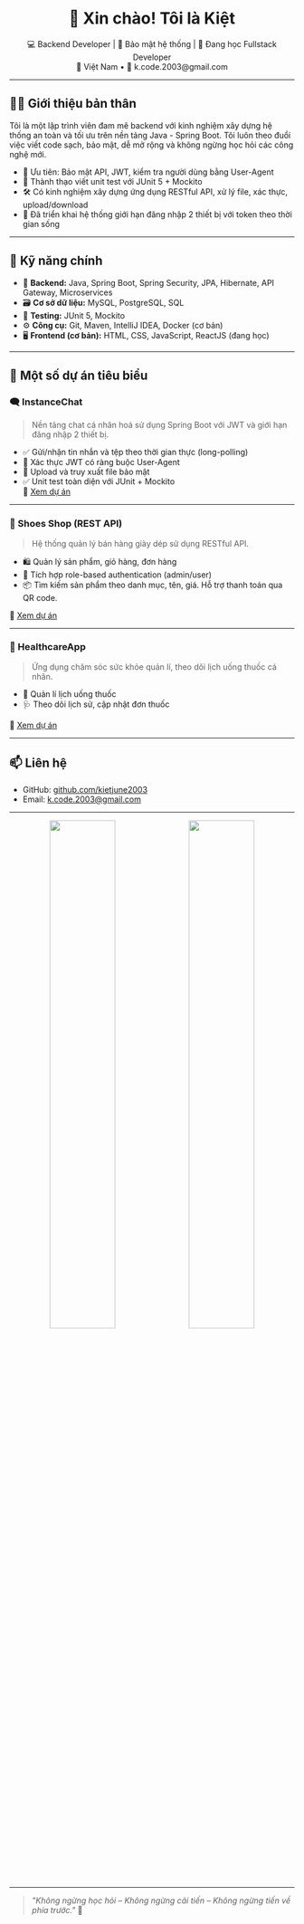 <h1 align="center">👋 Xin chào! Tôi là Kiệt</h1>

<p align="center">
  💻 Backend Developer | 🔐 Bảo mật hệ thống | 🌱 Đang học Fullstack Developer <br>
  📍 Việt Nam • 📧 k.code.2003@gmail.com
</p>

---

## 👨‍💻 Giới thiệu bản thân

Tôi là một lập trình viên đam mê backend với kinh nghiệm xây dựng hệ thống an toàn và tối ưu trên nền tảng Java - Spring Boot. Tôi luôn theo đuổi việc viết code sạch, bảo mật, dễ mở rộng và không ngừng học hỏi các công nghệ mới.

- 🔐 Ưu tiên: Bảo mật API, JWT, kiểm tra người dùng bằng User-Agent
- 🧪 Thành thạo viết unit test với JUnit 5 + Mockito
- 🛠️ Có kinh nghiệm xây dựng ứng dụng RESTful API, xử lý file, xác thực, upload/download
- 🌟 Đã triển khai hệ thống giới hạn đăng nhập 2 thiết bị với token theo thời gian sống

---

## 🚀 Kỹ năng chính

- 🔧 **Backend:** Java, Spring Boot, Spring Security, JPA, Hibernate, API Gateway, Microservices
- 🗃️ **Cơ sở dữ liệu:** MySQL, PostgreSQL, SQL
- 🧪 **Testing:** JUnit 5, Mockito
- ⚙️ **Công cụ:** Git, Maven, IntelliJ IDEA, Docker (cơ bản)
- 🖥️ **Frontend (cơ bản):** HTML, CSS, JavaScript, ReactJS (đang học)

---

## 💼 Một số dự án tiêu biểu

### 🗨️ InstanceChat
> Nền tảng chat cá nhân hoá sử dụng Spring Boot với JWT và giới hạn đăng nhập 2 thiết bị.

- ✅ Gửi/nhận tin nhắn và tệp theo thời gian thực (long-polling)
- 🔐 Xác thực JWT có ràng buộc User-Agent
- 📁 Upload và truy xuất file bảo mật
- ✅ Unit test toàn diện với JUnit + Mockito  
🔗 [Xem dự án](https://github.com/kietjune2003/VCC_Java_Instance_Chat)

---

### 👟 Shoes Shop (REST API)
> Hệ thống quản lý bán hàng giày dép sử dụng RESTful API.

- 🛍️ Quản lý sản phẩm, giỏ hàng, đơn hàng
- 🔐 Tích hợp role-based authentication (admin/user)
- 📦 Tìm kiếm sản phẩm theo danh mục, tên, giá. Hỗ trợ thanh toán qua QR code.

🔗 [Xem dự án](https://github.com/kietjune2003/Shoes-Shop.git)

---

### 🏥 HealthcareApp
> Ứng dụng chăm sóc sức khỏe quản lí, theo dõi lịch uống thuốc cá nhân.

- 📅 Quản lí lịch uống thuốc 
- 🩺 Theo dõi lịch sử, cập nhật đơn thuốc

🔗 [Xem dự án](https://github.com/kietjune2003/HealthcareApp)

---

## 📫 Liên hệ

- GitHub: [github.com/kietjune2003](https://github.com/kietjune2003)
- Email: [k.code.2003@gmail.com](mailto:k.code.2003@gmail.com)

---

<p align="center">
  <img src="https://github-readme-stats.vercel.app/api?username=kietjune2003&show_icons=true&theme=tokyonight" width="48%"/>
  <img src="https://github-readme-stats.vercel.app/api/top-langs/?username=kietjune2003&layout=compact&theme=tokyonight" width="48%"/>
</p>

---

> _"Không ngừng học hỏi – Không ngừng cải tiến – Không ngừng tiến về phía trước."_ 🚀
